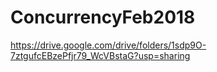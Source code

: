 # ConcurrencyFeb2018

https://drive.google.com/drive/folders/1sdp9O-7ztgufcEBzePfjr79_WcVBstaG?usp=sharing
